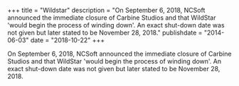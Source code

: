 +++
title = "Wildstar"
description = "On September 6, 2018, NCSoft announced the immediate closure of Carbine Studios and that WildStar 'would begin the process of winding down'. An exact shut-down date was not given but later stated to be November 28, 2018."
publishdate = "2014-06-03"
date = "2018-10-22"
+++

<p>On September 6, 2018, NCSoft announced the immediate closure of Carbine Studios and that WildStar 'would begin the process of winding down'. An exact shut-down date was not given but later stated to be November 28, 2018.
</p>
